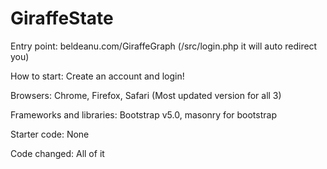 # GiraffeState

Entry point: beldeanu.com/GiraffeGraph (/src/login.php it will auto redirect you)

How to start: Create an account and login!

Browsers: Chrome, Firefox, Safari (Most updated version for all 3)

Frameworks and libraries: Bootstrap v5.0, masonry for bootstrap

Starter code: None

Code changed: All of it
